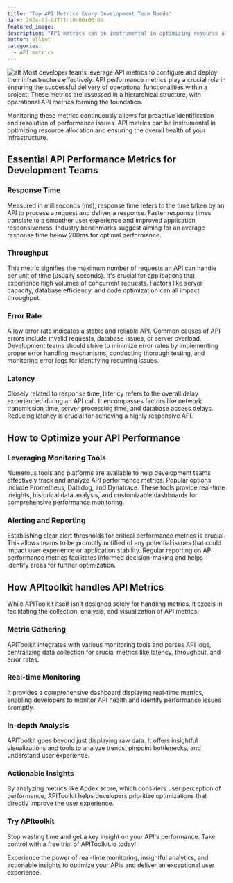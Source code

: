 ```yaml
---
title: "Top API Metrics Every Development Team Needs"
date: 2024-03-01T11:10:00+00:00
featured_image:
description: "API metrics can be instrumental in optimizing resource allocation and ensuring the overall health of your infrastructure."
author: elliot
categories:
  - API metrics
---
```


![alt](./api%20metrics%20for%20developers.png)
Most developer teams leverage API metrics to configure and deploy their infrastructure effectively. API performance metrics play a crucial role in ensuring the successful delivery of operational functionalities within a project. These metrics are assessed in a hierarchical structure, with operational API metrics forming the foundation.

Monitoring these metrics continuously allows for proactive identification and resolution of performance issues. API metrics can be instrumental in optimizing resource allocation and ensuring the overall health of your infrastructure.

## Essential API Performance Metrics for Development Teams

### Response Time

Measured in milliseconds (ms), response time refers to the time taken by an API to process a request and deliver a response. Faster response times translate to a smoother user experience and improved application responsiveness. Industry benchmarks suggest aiming for an average response time below 200ms for optimal performance.

### Throughput

This metric signifies the maximum number of requests an API can handle per unit of time (usually seconds). It's crucial for applications that experience high volumes of concurrent requests. Factors like server capacity, database efficiency, and code optimization can all impact throughput.

### Error Rate

A low error rate indicates a stable and reliable API. Common causes of API errors include invalid requests, database issues, or server overload. Development teams should strive to minimize error rates by implementing proper error handling mechanisms, conducting thorough testing, and monitoring error logs for identifying recurring issues.

### Latency

Closely related to response time, latency refers to the overall delay experienced during an API call. It encompasses factors like network transmission time, server processing time, and database access delays. Reducing latency is crucial for achieving a highly responsive API.

## How to Optimize your API Performance

### Leveraging Monitoring Tools

Numerous tools and platforms are available to help development teams effectively track and analyze API performance metrics. Popular options include Prometheus, Datadog, and Dynatrace. These tools provide real-time insights, historical data analysis, and customizable dashboards for comprehensive performance monitoring.

### Alerting and Reporting

Establishing clear alert thresholds for critical performance metrics is crucial. This allows teams to be promptly notified of any potential issues that could impact user experience or application stability. Regular reporting on API performance metrics facilitates informed decision-making and helps identify areas for further optimization.

## How APItoolkit handles API Metrics

While APIToolkit itself isn't designed solely for handling metrics, it excels in facilitating the collection, analysis, and visualization of API metrics.

### Metric Gathering

APIToolkit integrates with various monitoring tools and parses API logs, centralizing data collection for crucial metrics like latency, throughput, and error rates.

### Real-time Monitoring

It provides a comprehensive dashboard displaying real-time metrics, enabling developers to monitor API health and identify performance issues promptly.

### In-depth Analysis

APIToolkit goes beyond just displaying raw data. It offers insightful visualizations and tools to analyze trends, pinpoint bottlenecks, and understand user experience.

### Actionable Insights

By analyzing metrics like Apdex score, which considers user perception of performance, APIToolkit helps developers prioritize optimizations that directly improve the user experience.

### Try APItoolkit

Stop wasting time and get a key insight on your API's performance. Take control with a free trial of APIToolkit.io today!

Experience the power of real-time monitoring, insightful analytics, and actionable insights to optimize your APIs and deliver an exceptional user experience.
